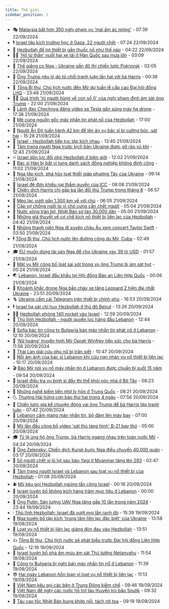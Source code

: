 ```yaml
---
title: Thế giới
sidebar_position: 2
---
```


<!-- vnexpress-the-gioi:START -->
- 🎭 [Malaysia bắt hơn 350 nghi phạm vụ &#39;mái ấm ác mộng&#39;](https://vnexpress.net/malaysia-bat-hon-350-nghi-pham-vu-mai-am-ac-mong-4795628.html) - 07:39 22/09/2024
- 🕴 [Israel tập kích trường học ở Gaza, 22 người chết](https://vnexpress.net/israel-tap-kich-truong-hoc-o-gaza-22-nguoi-chet-4795580.html) - 07:24 22/09/2024
- 🤭 [Hezbollah để lọt thiết bị gắn thuốc nổ như thế nào](https://vnexpress.net/hezbollah-de-lot-thiet-bi-gan-thuoc-no-nhu-the-nao-4795357.html) - 04:22 22/09/2024
- 🧑‍💻 [&#39;Hố tử thần&#39; nuốt hai xe tải ở Hàn Quốc sau mưa lớn](https://vnexpress.net/ho-tu-than-nuot-hai-xe-tai-o-han-quoc-sau-mua-lon-4795583.html) - 03:09 22/09/2024
- 🦏 [Thế giằng co Nga - Ukraine gần đô thị chiến lược Pokrovsk](https://vnexpress.net/the-giang-co-nga-ukraine-gan-do-thi-chien-luoc-pokrovsk-4794492.html) - 02:05 22/09/2024
- 🦒 [Ông Trump nêu lý do từ chối tranh luận lần hai với bà Harris](https://vnexpress.net/ong-trump-neu-ly-do-tu-choi-tranh-luan-lan-hai-voi-ba-harris-4795566.html) - 00:36 22/09/2024
- 🌈 [Tổng Bí thư, Chủ tịch nước đến Mỹ dự tuần lễ cấp cao Đại hội đồng LHQ](https://vnexpress.net/tong-bi-thu-chu-tich-nuoc-den-my-du-tuan-le-cap-cao-dai-hoi-dong-lhq-4795567.html) - 23:48 21/09/2024
- 🧑‍🏫 [Quá trình &#39;từ người hùng về con số 0&#39; của nghi phạm định ám sát ông Trump](https://vnexpress.net/qua-trinh-tu-nguoi-hung-ve-con-so-0-cua-nghi-pham-dinh-am-sat-ong-trump-4794485.html) - 22:00 21/09/2024
- 🐲 [Lãnh đạo Chechnya đăng video xe Tesla gắn súng máy hạ drone](https://vnexpress.net/lanh-dao-chechnya-dang-video-xe-tesla-gan-sung-may-ha-drone-4795550.html) - 17:38 21/09/2024
- 🦒 [Mê cung nguồn gốc máy nhắn tin phát nổ của Hezbollah](https://vnexpress.net/me-cung-nguon-goc-may-nhan-tin-phat-no-cua-hezbollah-4795313.html) - 17:00 21/09/2024
- 🐻 [Người Ấn Độ tuần hành 42 km để lên án vụ bác sĩ bị cưỡng bức, sát hại](https://vnexpress.net/nguoi-an-do-tuan-hanh-42-km-de-len-an-vu-bac-si-bi-cuong-buc-sat-hai-4795528.html) - 15:28 21/09/2024
- 🚀 [Israel - Hezbollah tiếp tục tập kích nhau](https://vnexpress.net/israel-hezbollah-tiep-tuc-tap-kich-nhau-4795513.html) - 13:45 21/09/2024
- 🥰 [Tâm trạng người Nga trước kịch bản Ukraine được gỡ rào vũ khí](https://vnexpress.net/tam-trang-nguoi-nga-truoc-kich-ban-ukraine-duoc-go-rao-vu-khi-4792745.html) - 12:43 21/09/2024
- 🔥 [Israel dồn lực đối phó Hezbollah ở biên giới](https://vnexpress.net/israel-don-luc-doi-pho-hezbollah-o-bien-gioi-4794884.html) - 12:02 21/09/2024
- 🥳 [Bác sĩ Hàn bị bắt vì tung danh sách đồng nghiệp không đình công](https://vnexpress.net/bac-si-han-bi-bat-vi-tung-danh-sach-dong-nghiep-khong-dinh-cong-4795491.html) - 11:02 21/09/2024
- 💼 [Nga tập kích, phá hủy loạt thiết giáp phương Tây của Ukraine](https://vnexpress.net/nga-tap-kich-pha-huy-loat-thiet-giap-phuong-tay-cua-ukraine-4795364.html) - 09:14 21/09/2024
- 🤡 [Israel đệ đơn khiếu nại thẩm quyền của ICC](https://vnexpress.net/israel-de-don-khieu-nai-tham-quyen-cua-icc-4795454.html) - 08:08 21/09/2024
- 🌁 [Chiến dịch Harris chi gấp ba lần đối thủ Trump trong tháng 8](https://vnexpress.net/chien-dich-harris-chi-gap-ba-lan-doi-thu-trump-trong-thang-8-4795387.html) - 06:57 21/09/2024
- 🤩 [Mèo lạc vượt gần 1.300 km về với chủ](https://vnexpress.net/meo-lac-vuot-gan-1-300-km-ve-voi-chu-4795320.html) - 06:05 21/09/2024
- 🎉 [Cặp vợ chồng ngồi tù vì chó cưng cắn chết người](https://vnexpress.net/cap-vo-chong-ngoi-tu-vi-cho-cung-can-chet-nguoi-4795311.html) - 05:04 21/09/2024
- 🎉 [Nước sông tràn bờ, Nhật Bản sơ tán 30.000 dân](https://vnexpress.net/nuoc-song-tran-bo-nhat-ban-so-tan-30-000-dan-4795378.html) - 05:00 21/09/2024
- 🌁 [Những giả thuyết về cơ chế kích nổ thiết bị liên lạc của Hezbollah](https://vnexpress.net/nhung-gia-thuyet-ve-co-che-kich-no-thiet-bi-lien-lac-cua-hezbollah-4795140.html) - 04:42 21/09/2024
- 🌊 [Những thanh niên Nga đi xuyên châu Âu xem concert Taylor Swift](https://vnexpress.net/nhung-thanh-nien-nga-di-xuyen-chau-au-xem-concert-taylor-swift-4795339.html) - 03:50 21/09/2024
- 🕴 [Tổng Bí thư, Chủ tịch nước lên đường công du Mỹ, Cuba](https://vnexpress.net/tong-bi-thu-chu-tich-nuoc-len-duong-cong-du-my-cuba-4795098.html) - 02:49 21/09/2024
- 🎓 [EU muốn dùng tài sản Nga để cho Ukraine vay 39 tỷ USD](https://vnexpress.net/eu-muon-dung-tai-san-nga-de-cho-ukraine-vay-39-ty-usd-4795259.html) - 01:57 21/09/2024
- 🦩 [Mật vụ Mỹ công bố loạt sai sót trong vụ ông Trump bị ám sát hụt](https://vnexpress.net/mat-vu-my-cong-bo-loat-sai-sot-trong-vu-ong-trump-bi-am-sat-hut-4795285.html) - 00:24 21/09/2024
- 🌏 [Lebanon, Israel đấu khẩu tại Hội đồng Bảo an Liên Hợp Quốc](https://vnexpress.net/lebanon-israel-dau-khau-tai-hoi-dong-bao-an-lien-hop-quoc-4795287.html) - 00:06 21/09/2024
- 🌋 [Khoảnh khắc drone Nga bắn cháy xe tăng Leopard 2 hiện đại nhất Ukraine](https://vnexpress.net/khoanh-khac-drone-nga-ban-chay-xe-tang-leopard-2-hien-dai-nhat-ukraine-4795211.html) - 23:51 20/09/2024
- 🪜 [Ukraine cấm cài Telegram trên thiết bị chính phủ](https://vnexpress.net/ukraine-cam-cai-telegram-tren-thiet-bi-chinh-phu-4795277.html) - 16:53 20/09/2024
- 🕴 [Israel hạ sát chỉ huy Hezbollah ở thủ đô Beirut](https://vnexpress.net/israel-ha-sat-chi-huy-hezbollah-o-thu-do-beirut-4795260.html) - 13:26 20/09/2024
- 🧑‍🏫 [Hezbollah phóng 140 rocket vào Israel](https://vnexpress.net/hezbollah-phong-140-rocket-vao-israel-4795248.html) - 12:59 20/09/2024
- 🌮 [Thủ lĩnh Hezbollah - người quyền lực hàng đầu Lebanon](https://vnexpress.net/thu-linh-hezbollah-nguoi-quyen-luc-hang-dau-lebanon-4794870.html) - 12:44 20/09/2024
- 🚦 [Sofia bác tin công ty Bulgaria bán máy nhắn tin phát nổ ở Lebanon](https://vnexpress.net/sofia-bac-tin-cong-ty-bulgaria-ban-may-nhan-tin-phat-no-o-lebanon-4795238.html) - 12:10 20/09/2024
- 💫 [&#39;Nữ hoàng&#39; truyền hình Mỹ Oprah Winfrey tiếp sức cho bà Harris](https://vnexpress.net/nu-hoang-truyen-hinh-my-oprah-winfrey-tiep-suc-cho-ba-harris-4794960.html) - 11:56 20/09/2024
- 🤡 [Thái Lan giải cứu phụ nữ bị trăn siết](https://vnexpress.net/thai-lan-giai-cuu-phu-nu-bi-tran-siet-4794915.html) - 10:47 20/09/2024
- 🦣 [Nỗi ám ảnh của bác sĩ Lebanon khi cứu nạn nhân vụ nổ thiết bị liên lạc](https://vnexpress.net/noi-am-anh-cua-bac-si-lebanon-khi-cuu-nan-nhan-vu-no-thiet-bi-lien-lac-4794888.html) - 10:17 20/09/2024
- 🎬 [Báo Mỹ nói vụ nổ máy nhắn tin ở Lebanon được chuẩn bị suốt 15 năm](https://vnexpress.net/bao-my-noi-vu-no-may-nhan-tin-o-lebanon-duoc-chuan-bi-suot-15-nam-4795153.html) - 09:54 20/09/2024
- 🎉 [Israel điều tra vụ binh sĩ đẩy thi thể khỏi nóc nhà ở Bờ Tây](https://vnexpress.net/israel-dieu-tra-vu-binh-si-day-thi-the-khoi-noc-nha-o-bo-tay-4795040.html) - 08:23 20/09/2024
- 🎡 [Những nghề kiếm tiền nhờ ly hôn ở Trung Quốc](https://vnexpress.net/nhung-nghe-kiem-tien-nho-ly-hon-o-trung-quoc-4795016.html) - 08:21 20/09/2024
- 🌜 [Thượng Hải hứng cơn bão thứ hai trong 4 ngày](https://vnexpress.net/thuong-hai-hung-con-bao-thu-hai-trong-4-ngay-4795039.html) - 07:56 20/09/2024
- 🎡 [Chiến lược gia kể chuyện đóng vai ông Trump để bà Harris tập tranh luận](https://vnexpress.net/chien-luoc-gia-ke-chuyen-dong-vai-ong-trump-de-ba-harris-tap-tranh-luan-4793661.html) - 07:42 20/09/2024
- 🤗 [Lebanon cấm mang máy nhắn tin, bộ đàm lên máy bay](https://vnexpress.net/lebanon-cam-mang-may-nhan-tin-bo-dam-len-may-bay-4795005.html) - 07:00 20/09/2024
- 🦩 [Mỹ lần đầu công bố video &#39;sát thủ tàng hình&#39; B-21 bay thử](https://vnexpress.net/my-lan-dau-cong-bo-video-sat-thu-tang-hinh-b-21-bay-thu-4794954.html) - 05:00 20/09/2024
- 🎓 [Tỷ lệ ủng hộ ông Trump, bà Harris ngang nhau trên toàn nước Mỹ](https://vnexpress.net/ty-le-ung-ho-ong-trump-ba-harris-ngang-nhau-tren-toan-nuoc-my-4794887.html) - 04:24 20/09/2024
- 🌁 [Ông Zelensky: Chiến dịch Kursk buộc Nga điều chuyển 40.000 quân](https://vnexpress.net/ong-zelensky-chien-dich-kursk-buoc-nga-dieu-chuyen-40-000-quan-4794910.html) - 03:17 20/09/2024
- 🤩 [Số người chết vì lũ lụt sau bão Yagi ở Myanmar tăng lên 293](https://vnexpress.net/so-nguoi-chet-vi-lu-lut-sau-bao-yagi-o-myanmar-tang-len-293-4794869.html) - 02:47 20/09/2024
- 👹 [Tâm trạng người Israel và Lebanon sau loạt vụ nổ thiết bị của Hezbollah](https://vnexpress.net/tam-trang-nguoi-israel-va-lebanon-sau-loat-vu-no-thiet-bi-cua-hezbollah-4794696.html) - 01:08 20/09/2024
- ⛽️ [Mỹ kêu gọi Hezbollah ngừng tấn công Israel](https://vnexpress.net/my-keu-goi-hezbollah-ngung-tan-cong-israel-4794864.html) - 00:16 20/09/2024
- 🚀 [Israel tuyên bố không kích hàng trăm mục tiêu ở Lebanon](https://vnexpress.net/israel-tuyen-bo-khong-kich-hang-tram-muc-tieu-o-lebanon-4794858.html) - 00:00 20/09/2024
- 🎡 [Ông Putin: Sản lượng UAV Nga tăng gấp 10 lần trong năm 2024](https://vnexpress.net/ong-putin-san-luong-uav-nga-tang-gap-10-lan-trong-nam-2024-4794839.html) - 23:44 19/09/2024
- 🕯 [Thủ lĩnh Hezbollah: Israel đã vượt mọi lằn ranh đỏ](https://vnexpress.net/thu-linh-hezbollah-israel-da-vuot-moi-lan-ranh-do-4794831.html) - 15:39 19/09/2024
- 🐻 [Nga tuyên bố tập kích &#39;trung tâm liên lạc đặc biệt&#39; của Ukraine](https://vnexpress.net/nga-tuyen-bo-tap-kich-trung-tam-lien-lac-dac-biet-cua-ukraine-4794811.html) - 13:58 19/09/2024
- 🚦 [Loạt vụ nổ thiết bị liên lạc giáng đòn đau vào Hezbollah](https://vnexpress.net/loat-vu-no-thiet-bi-lien-lac-giang-don-dau-vao-hezbollah-4794493.html) - 13:51 19/09/2024
- 👍 [Tổng Bí thư, Chủ tịch nước sẽ phát biểu trước Đại hội đồng Liên Hợp Quốc](https://vnexpress.net/tong-bi-thu-chu-tich-nuoc-se-phat-bieu-truoc-dai-hoi-dong-lien-hop-quoc-4794791.html) - 12:19 19/09/2024
- 🚀 [Israel tuyên bố phá âm mưu ám sát Thủ tướng Netanyahu](https://vnexpress.net/israel-tuyen-bo-pha-am-muu-am-sat-thu-tuong-netanyahu-4794721.html) - 11:54 19/09/2024
- 🌮 [Công ty Bulgaria bị nghi bán máy nhắn tin nổ ở Lebanon](https://vnexpress.net/cong-ty-bulgaria-bi-nghi-ban-may-nhan-tin-no-o-lebanon-4794794.html) - 11:39 19/09/2024
- 😎 [Hai ngày Lebanon hỗn loạn vì loạt vụ nổ thiết bị liên lạc](https://vnexpress.net/hai-ngay-lebanon-hon-loan-vi-loat-vu-no-thiet-bi-lien-lac-4794786.html) - 11:13 19/09/2024
- 🐲 [Việt Nam kêu gọi các bên ở Trung Đông kiềm chế](https://vnexpress.net/viet-nam-keu-goi-cac-ben-o-trung-dong-kiem-che-4794734.html) - 09:46 19/09/2024
- 💫 [Việt Nam đề nghị các nước hỗ trợ tàu thuyền trú bão Soulik](https://vnexpress.net/viet-nam-de-nghi-cac-nuoc-ho-tro-tau-thuyen-tru-bao-soulik-4794747.html) - 09:32 19/09/2024
- 👀 [Tàu cao tốc Nhật Bản bung khớp nối, tách rời toa](https://vnexpress.net/tau-cao-toc-nhat-ban-bung-khop-noi-tach-roi-toa-4794629.html) - 09:19 19/09/2024<!-- vnexpress-the-gioi:END -->